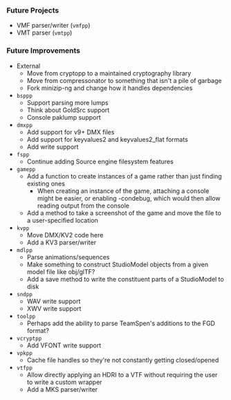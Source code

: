 ### Future Projects

- VMF parser/writer (`vmfpp`)
- VMT parser (`vmtpp`)

### Future Improvements

- External
  - Move from cryptopp to a maintained cryptography library
  - Move from compressonator to something that isn't a pile of garbage
  - Fork minizip-ng and change how it handles dependencies
- `bsppp`
  - Support parsing more lumps
  - Think about GoldSrc support
  - Console paklump support
- `dmxpp`
  - Add support for v9+ DMX files
  - Add support for keyvalues2 and keyvalues2_flat formats
  - Add write support
- `fspp`
  - Continue adding Source engine filesystem features
- `gamepp`
  - Add a function to create instances of a game rather than just finding existing ones
    - When creating an instance of the game, attaching a console might be easier, or enabling -condebug,
      which would then allow reading output from the console
  - Add a method to take a screenshot of the game and move the file to a user-specified location
- `kvpp`
  - Move DMX/KV2 code here
  - Add a KV3 parser/writer
- `mdlpp`
  - Parse animations/sequences
  - Make something to construct StudioModel objects from a given model file like obj/glTF?
  - Add a save method to write the constituent parts of a StudioModel to disk
- `sndpp`
  - WAV write support
  - XWV write support
- `toolpp`
  - Perhaps add the ability to parse TeamSpen's additions to the FGD format?
- `vcryptpp`
  - Add VFONT write support
- `vpkpp`
  - Cache file handles so they're not constantly getting closed/opened
- `vtfpp`
  - Allow directly applying an HDRI to a VTF without requiring the user to write a custom wrapper
  - Add a MKS parser/writer
